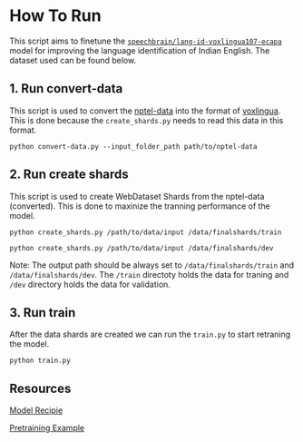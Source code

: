 # How To Run

This script aims to finetune the [`speechbrain/lang-id-voxlingua107-ecapa`](https://huggingface.co/speechbrain/lang-id-voxlingua107-ecapa) model for improving the language identification of Indian English. The dataset used can be found below.

## 1. Run convert-data

This script is used to convert the [nptel-data](https://github.com/AI4Bharat/NPTEL2020-Indian-English-Speech-Dataset?tab=readme-ov-file#downloads) into the format of [voxlingua](https://bark.phon.ioc.ee/voxlingua107/). This is done because the `create_shards.py` needs to read this data in this format.

`python convert-data.py --input_folder_path path/to/nptel-data`

## 2. Run create shards

This script is used to create WebDataset Shards from the nptel-data (converted). This is done to maxinize the tranning performance of the model.

`python create_shards.py /path/to/data/input /data/finalshards/train`

`python create_shards.py /path/to/data/input /data/finalshards/dev`

Note: The output path should be always set to `/data/finalshards/train` and `/data/finalshards/dev`. The `/train` directoty holds the data for traning and `/dev` directory holds the data for validation.

## 3. Run train

After the data shards are created we can run the `train.py` to start retraning the model.

`python train.py`

## Resources

[Model Recipie](https://github.com/speechbrain/speechbrain/tree/develop/recipes/VoxLingua107)

[Pretraining Example](https://colab.research.google.com/drive/1LN7R3U3xneDgDRK2gC5MzGkLysCWxuC3?usp=sharing#scrollTo=R3B4Dv1Wjfv6)

